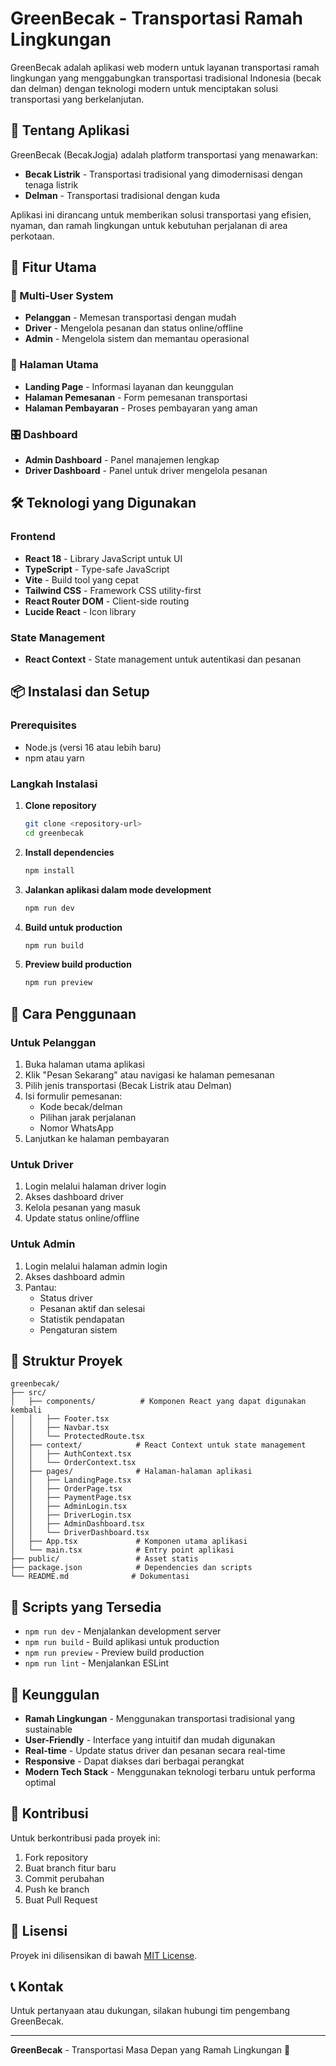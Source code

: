 # GreenBecak - Transportasi Ramah Lingkungan

GreenBecak adalah aplikasi web modern untuk layanan transportasi ramah lingkungan yang menggabungkan transportasi tradisional Indonesia (becak dan delman) dengan teknologi modern untuk menciptakan solusi transportasi yang berkelanjutan.

## 🌱 Tentang Aplikasi

GreenBecak (BecakJogja) adalah platform transportasi yang menawarkan:
- **Becak Listrik** - Transportasi tradisional yang dimodernisasi dengan tenaga listrik
- **Delman** - Transportasi tradisional dengan kuda

Aplikasi ini dirancang untuk memberikan solusi transportasi yang efisien, nyaman, dan ramah lingkungan untuk kebutuhan perjalanan di area perkotaan.

## 🚀 Fitur Utama

### 👥 Multi-User System
- **Pelanggan** - Memesan transportasi dengan mudah
- **Driver** - Mengelola pesanan dan status online/offline
- **Admin** - Mengelola sistem dan memantau operasional

### 📱 Halaman Utama
- **Landing Page** - Informasi layanan dan keunggulan
- **Halaman Pemesanan** - Form pemesanan transportasi
- **Halaman Pembayaran** - Proses pembayaran yang aman

### 🎛️ Dashboard
- **Admin Dashboard** - Panel manajemen lengkap
- **Driver Dashboard** - Panel untuk driver mengelola pesanan

## 🛠️ Teknologi yang Digunakan

### Frontend
- **React 18** - Library JavaScript untuk UI
- **TypeScript** - Type-safe JavaScript
- **Vite** - Build tool yang cepat
- **Tailwind CSS** - Framework CSS utility-first
- **React Router DOM** - Client-side routing
- **Lucide React** - Icon library

### State Management
- **React Context** - State management untuk autentikasi dan pesanan

## 📦 Instalasi dan Setup

### Prerequisites
- Node.js (versi 16 atau lebih baru)
- npm atau yarn

### Langkah Instalasi

1. **Clone repository**
   ```bash
   git clone <repository-url>
   cd greenbecak
   ```

2. **Install dependencies**
   ```bash
   npm install
   ```

3. **Jalankan aplikasi dalam mode development**
   ```bash
   npm run dev
   ```

4. **Build untuk production**
   ```bash
   npm run build
   ```

5. **Preview build production**
   ```bash
   npm run preview
   ```

## 🎯 Cara Penggunaan

### Untuk Pelanggan
1. Buka halaman utama aplikasi
2. Klik "Pesan Sekarang" atau navigasi ke halaman pemesanan
3. Pilih jenis transportasi (Becak Listrik atau Delman)
4. Isi formulir pemesanan:
   - Kode becak/delman
   - Pilihan jarak perjalanan
   - Nomor WhatsApp
5. Lanjutkan ke halaman pembayaran

### Untuk Driver
1. Login melalui halaman driver login
2. Akses dashboard driver
3. Kelola pesanan yang masuk
4. Update status online/offline

### Untuk Admin
1. Login melalui halaman admin login
2. Akses dashboard admin
3. Pantau:
   - Status driver
   - Pesanan aktif dan selesai
   - Statistik pendapatan
   - Pengaturan sistem

## 📁 Struktur Proyek

```
greenbecak/
├── src/
│   ├── components/          # Komponen React yang dapat digunakan kembali
│   │   ├── Footer.tsx
│   │   ├── Navbar.tsx
│   │   └── ProtectedRoute.tsx
│   ├── context/            # React Context untuk state management
│   │   ├── AuthContext.tsx
│   │   └── OrderContext.tsx
│   ├── pages/              # Halaman-halaman aplikasi
│   │   ├── LandingPage.tsx
│   │   ├── OrderPage.tsx
│   │   ├── PaymentPage.tsx
│   │   ├── AdminLogin.tsx
│   │   ├── DriverLogin.tsx
│   │   ├── AdminDashboard.tsx
│   │   └── DriverDashboard.tsx
│   ├── App.tsx             # Komponen utama aplikasi
│   └── main.tsx            # Entry point aplikasi
├── public/                 # Asset statis
├── package.json            # Dependencies dan scripts
└── README.md              # Dokumentasi
```

## 🔧 Scripts yang Tersedia

- `npm run dev` - Menjalankan development server
- `npm run build` - Build aplikasi untuk production
- `npm run preview` - Preview build production
- `npm run lint` - Menjalankan ESLint

## 🌟 Keunggulan

- **Ramah Lingkungan** - Menggunakan transportasi tradisional yang sustainable
- **User-Friendly** - Interface yang intuitif dan mudah digunakan
- **Real-time** - Update status driver dan pesanan secara real-time
- **Responsive** - Dapat diakses dari berbagai perangkat
- **Modern Tech Stack** - Menggunakan teknologi terbaru untuk performa optimal

## 🤝 Kontribusi

Untuk berkontribusi pada proyek ini:
1. Fork repository
2. Buat branch fitur baru
3. Commit perubahan
4. Push ke branch
5. Buat Pull Request

## 📄 Lisensi

Proyek ini dilisensikan di bawah [MIT License](LICENSE).

## 📞 Kontak

Untuk pertanyaan atau dukungan, silakan hubungi tim pengembang GreenBecak.

---

**GreenBecak** - Transportasi Masa Depan yang Ramah Lingkungan 🌱